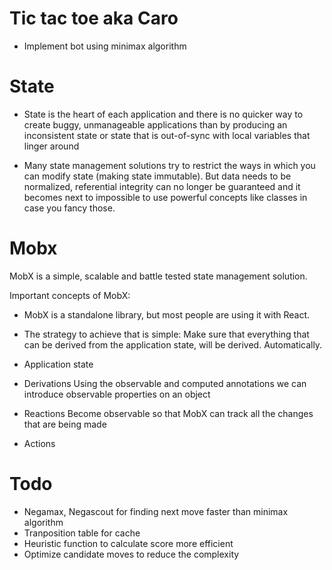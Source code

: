 # Tic tac toe aka Caro
- Implement bot using minimax algorithm

# State
- State is the heart of each application and there is no quicker way to create buggy, unmanageable applications than by producing an inconsistent state or state that is out-of-sync with local variables that linger around

- Many state management solutions try to restrict the ways in which you can modify state (making state immutable). But data needs to be normalized, referential integrity can no longer be guaranteed and it becomes next to impossible to use powerful concepts like classes in case you fancy those.

# Mobx
MobX is a simple, scalable and battle tested state management solution.

Important concepts of MobX:
- MobX is a standalone library, but most people are using it with React.

- The strategy to achieve that is simple: Make sure that everything that can be derived from the application state, will be derived. Automatically.

- Application state

- Derivations
Using the observable and computed annotations we can introduce observable properties on an object

- Reactions
Become observable so that MobX can track all the changes that are being made


- Actions

# Todo
- Negamax, Negascout for finding next move faster than minimax algorithm
- Tranposition table for cache
- Heuristic function to calculate score more efficient
- Optimize candidate moves to reduce the complexity
